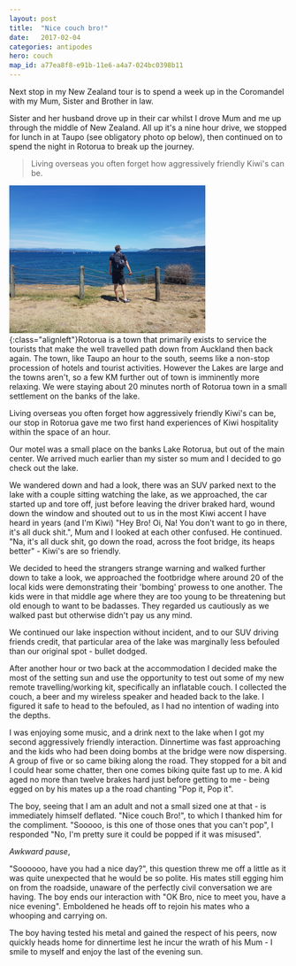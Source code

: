 ```yaml
---
layout: post
title:  "Nice couch bro!"
date:   2017-02-04
categories: antipodes
hero: couch
map_id: a77ea8f8-e91b-11e6-a4a7-024bc0398b11
---
```

Next stop in my New Zealand tour is to spend a week up in the Coromandel with my Mum, Sister and Brother in law.

Sister and her husband drove up in their car whilst I drove Mum and me up through the middle of New Zealand. All up it's a nine hour drive, we stopped for lunch in at Taupo (see obligatory photo op below), then continued on to spend the night in Rotorua to break up the journey.

> Living overseas you often forget how aggressively friendly Kiwi's can be.

![image-title-here](/assets/img/posts/taupo.png){:class="alignleft"}Rotorua is a town that primarily exists to service the tourists that make the well travelled path down from Auckland then back again. The town, like Taupo an hour to the south, seems like a non-stop procession of hotels and tourist activities. However the Lakes are large and the towns aren't, so a few KM further out of town is imminently more relaxing. We were staying about 20 minutes north of Rotorua town in a small settlement on the banks of the lake.

Living overseas you often forget how aggressively friendly Kiwi's can be, our stop in Rotorua gave me two first hand experiences of Kiwi hospitality within the space of an hour.

Our motel was a small place on the banks Lake Rotorua, but out of the main center. We arrived much earlier than my sister so mum and I decided to go check out the lake.

We wandered down and had a look, there was an SUV parked next to the lake with a couple sitting watching the lake, as we approached, the car started up and tore off, just before leaving the driver braked hard, wound down the window and shouted out to us in the most Kiwi accent I have heard in years (and I'm Kiwi) "Hey Bro! Oi, Na! You don't want to go in there, it's all duck shit.", Mum and I looked at each other confused. He continued. "Na, it's all duck shit, go down the road, across the foot bridge, its heaps better" - Kiwi's are so friendly.

We decided to heed the strangers strange warning and walked further down to take a look, we approached the footbridge where around 20 of the local kids were demonstrating their 'bombing' prowess to one another. The kids were in that middle age where they are too young to be threatening but old enough to want to be badasses. They regarded us cautiously as we walked past but otherwise didn't pay us any mind.

We continued our lake inspection without incident, and to our SUV driving friends credit, that particular area of the lake was marginally less befouled than our original spot - bullet dodged.

After another hour or two back at the accommodation I decided make the most of the setting sun and use the opportunity to test out some of my new remote travelling/working kit, specifically an inflatable couch. I collected the couch, a beer and my wireless speaker and headed back to the lake. I figured it safe to head to the befouled, as I had no intention of wading into the depths.

I was enjoying some music, and a drink next to the lake when I got my second aggressively friendly interaction. Dinnertime was fast approaching and the kids who had been doing bombs at the bridge were now dispersing. A group of five or so came biking along the road. They stopped for a bit and I could hear some chatter, then one comes biking quite fast up to me. A kid aged no more than twelve brakes hard just before getting to me - being egged on by his mates up a the road chanting "Pop it, Pop it".

The boy, seeing that I am an adult and not a small sized one at that - is immediately himself deflated. "Nice couch Bro!", to which I thanked him for the compliment. "Sooooo, is this one of those ones that you can't pop", I responded "No, I'm pretty sure it could be popped if it was misused".

*Awkward pause*,

"Soooooo, have you had a nice day?", this question threw me off a little as it was quite unexpected that he would be so polite. His mates still egging him on from the roadside, unaware of the perfectly civil conversation we are having. The boy ends our interaction with "OK Bro, nice to meet you, have a nice evening". Emboldened he heads off to rejoin his mates who a whooping and carrying on.

The boy having tested his metal and gained the respect of his peers, now quickly heads home for dinnertime lest he incur the wrath of his Mum - I smile to myself and enjoy the last of the evening sun.
